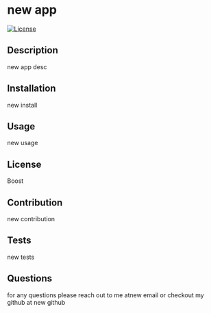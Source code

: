 # new app
 [![License](https://img.shields.io/badge/License-Boost_1.0-lightblue.svg)](https://www.boost.org/LICENSE_1_0.txt)
## Description
new app desc 

## Installation
new install

## Usage
new usage

## License
Boost

## Contribution
new contribution

## Tests
new tests

## Questions
for any questions please reach out to me atnew email
or checkout my github at new github


